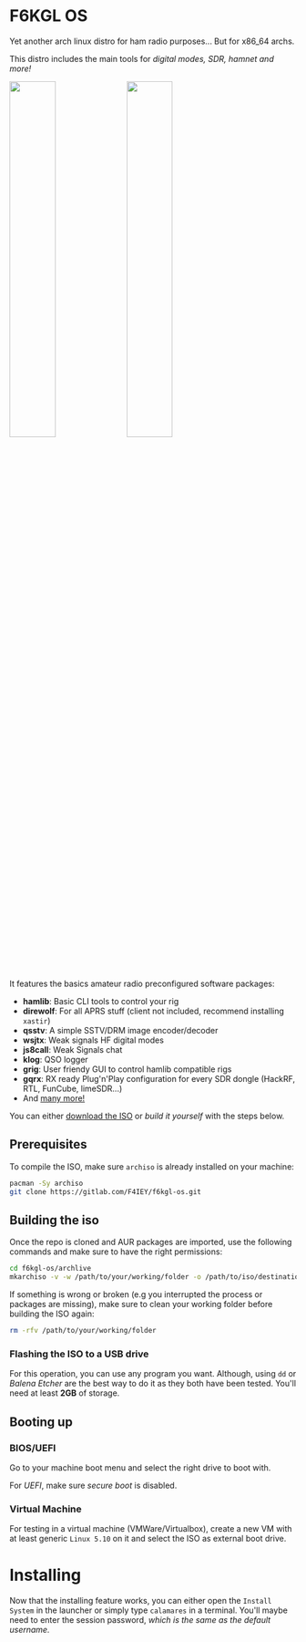 # F6KGL OS

Yet another arch linux distro for ham radio purposes... But for x86_64 archs.

This distro includes the main tools for *digital modes, SDR, hamnet and more!*

<img width="40%" src="https://media.discordapp.net/attachments/729343035032207450/876059569858707486/unknown.png" />
<img width="40%" src="https://media.discordapp.net/attachments/729343035032207450/876059162331709440/unknown.png">

It features the basics amateur radio preconfigured software packages:

* **hamlib**: Basic CLI tools to control your rig
* **direwolf**: For all APRS stuff (client not included, recommend installing `xastir`)
* **qsstv**: A simple SSTV/DRM image encoder/decoder
* **wsjtx**: Weak signals HF digital modes
* **js8call**: Weak Signals chat
* **klog**: QSO logger
* **grig**: User friendy GUI to control hamlib compatible rigs
* **gqrx**: RX ready Plug'n'Play configuration for every SDR dongle (HackRF, RTL, FunCube, limeSDR...)
* And [many more!](https://gitlab.com/f4iey/f6kgl-repo)

You can either [download the ISO](https://perso.esiee.fr/~benkemoj/downloads/) or *build it yourself* with the steps below.
## Prerequisites

To compile the ISO, make sure `archiso` is already installed on your machine:
```sh
pacman -Sy archiso
git clone https://gitlab.com/F4IEY/f6kgl-os.git
```

## Building the iso

Once the repo is cloned and AUR packages are imported, use the following commands and make sure to have the right permissions:

```sh
cd f6kgl-os/archlive
mkarchiso -v -w /path/to/your/working/folder -o /path/to/iso/destination ./
```

If something is wrong or broken (e.g you interrupted the process or packages are missing), make sure to clean your working folder before building the ISO again:
```sh
rm -rfv /path/to/your/working/folder
```

### Flashing the ISO to a USB drive

For this operation, you can use any program you want. Although, using `dd` or *Balena Etcher* are the best way to do it as they both have been tested.
You'll need at least **2GB** of storage.

## Booting up

### BIOS/UEFI

Go to your machine boot menu and select the right drive to boot with.

For *UEFI*, make sure *secure boot* is disabled.

### Virtual Machine

For testing in a virtual machine (VMWare/Virtualbox), create a new VM with at least generic `Linux 5.10` on it and select the ISO as external boot drive.

# Installing

Now that the installing feature works, you can either open the `Install System` in the launcher or simply type `calamares` in a terminal. You'll maybe need to enter the session password, *which is the same as the default username.* 

